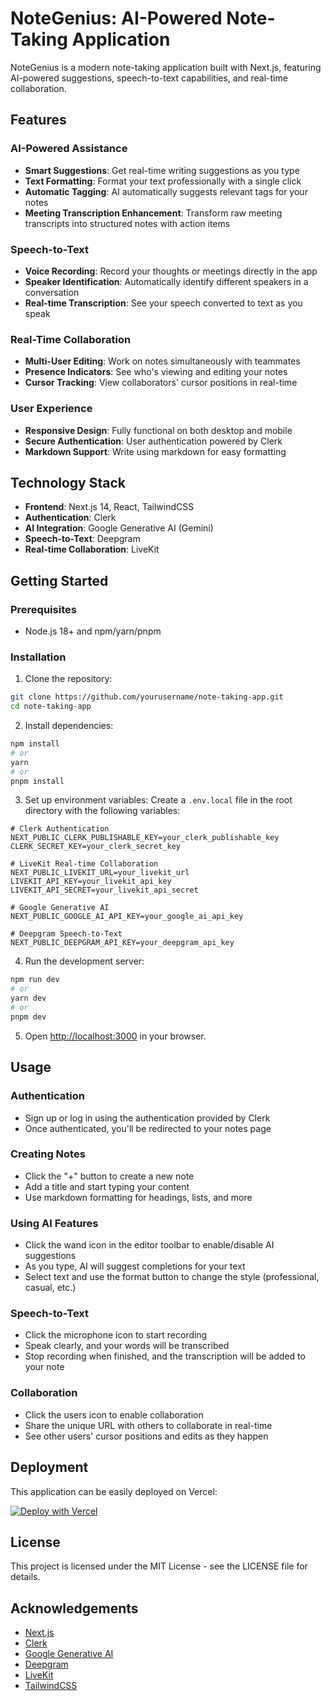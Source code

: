 # NoteGenius: AI-Powered Note-Taking Application

NoteGenius is a modern note-taking application built with Next.js, featuring AI-powered suggestions, speech-to-text capabilities, and real-time collaboration.

## Features

### AI-Powered Assistance
- **Smart Suggestions**: Get real-time writing suggestions as you type
- **Text Formatting**: Format your text professionally with a single click
- **Automatic Tagging**: AI automatically suggests relevant tags for your notes
- **Meeting Transcription Enhancement**: Transform raw meeting transcripts into structured notes with action items

### Speech-to-Text
- **Voice Recording**: Record your thoughts or meetings directly in the app
- **Speaker Identification**: Automatically identify different speakers in a conversation
- **Real-time Transcription**: See your speech converted to text as you speak

### Real-Time Collaboration
- **Multi-User Editing**: Work on notes simultaneously with teammates
- **Presence Indicators**: See who's viewing and editing your notes
- **Cursor Tracking**: View collaborators' cursor positions in real-time

### User Experience
- **Responsive Design**: Fully functional on both desktop and mobile
- **Secure Authentication**: User authentication powered by Clerk
- **Markdown Support**: Write using markdown for easy formatting

## Technology Stack

- **Frontend**: Next.js 14, React, TailwindCSS
- **Authentication**: Clerk
- **AI Integration**: Google Generative AI (Gemini)
- **Speech-to-Text**: Deepgram
- **Real-time Collaboration**: LiveKit

## Getting Started

### Prerequisites
- Node.js 18+ and npm/yarn/pnpm

### Installation

1. Clone the repository:
```bash
git clone https://github.com/yourusername/note-taking-app.git
cd note-taking-app
```

2. Install dependencies:
```bash
npm install
# or
yarn
# or
pnpm install
```

3. Set up environment variables:
Create a `.env.local` file in the root directory with the following variables:

```
# Clerk Authentication
NEXT_PUBLIC_CLERK_PUBLISHABLE_KEY=your_clerk_publishable_key
CLERK_SECRET_KEY=your_clerk_secret_key

# LiveKit Real-time Collaboration
NEXT_PUBLIC_LIVEKIT_URL=your_livekit_url
LIVEKIT_API_KEY=your_livekit_api_key
LIVEKIT_API_SECRET=your_livekit_api_secret

# Google Generative AI
NEXT_PUBLIC_GOOGLE_AI_API_KEY=your_google_ai_api_key

# Deepgram Speech-to-Text
NEXT_PUBLIC_DEEPGRAM_API_KEY=your_deepgram_api_key
```

4. Run the development server:
```bash
npm run dev
# or
yarn dev
# or
pnpm dev
```

5. Open [http://localhost:3000](http://localhost:3000) in your browser.

## Usage

### Authentication
- Sign up or log in using the authentication provided by Clerk
- Once authenticated, you'll be redirected to your notes page

### Creating Notes
- Click the "+" button to create a new note
- Add a title and start typing your content
- Use markdown formatting for headings, lists, and more

### Using AI Features
- Click the wand icon in the editor toolbar to enable/disable AI suggestions
- As you type, AI will suggest completions for your text
- Select text and use the format button to change the style (professional, casual, etc.)

### Speech-to-Text
- Click the microphone icon to start recording
- Speak clearly, and your words will be transcribed
- Stop recording when finished, and the transcription will be added to your note

### Collaboration
- Click the users icon to enable collaboration
- Share the unique URL with others to collaborate in real-time
- See other users' cursor positions and edits as they happen

## Deployment

This application can be easily deployed on Vercel:

[![Deploy with Vercel](https://vercel.com/button)](https://vercel.com/new/clone?repository-url=https%3A%2F%2Fgithub.com%2Fyourusername%2Fnote-taking-app)

## License

This project is licensed under the MIT License - see the LICENSE file for details.

## Acknowledgements

- [Next.js](https://nextjs.org/)
- [Clerk](https://clerk.dev/)
- [Google Generative AI](https://ai.google.dev/)
- [Deepgram](https://deepgram.com/)
- [LiveKit](https://livekit.io/)
- [TailwindCSS](https://tailwindcss.com/)
